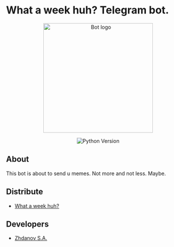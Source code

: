 # What a week huh? Telegram bot.

<p align="center">
      <img src="https://i.ibb.co/TKDgF58/cover5.jpg" alt = "Bot logo" width="300">
</p>

<p align="center">
   <img src="https://img.shields.io/badge/Version-Python%203.10.5-blueviolet" alt="Python Version">
</p>

## About

This bot is about to send u memes. Not more and not less. Maybe.

## Distribute

- [What a week huh?](https://t.me/wawh_bot)

## Developers

- [Zhdanov S.A.](https://github.com/wai1er)
